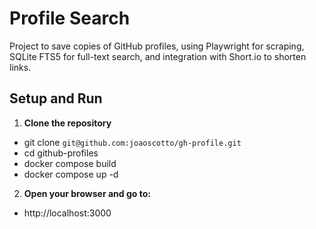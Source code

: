# Profile Search

Project to save copies of GitHub profiles, using Playwright for scraping, SQLite FTS5 for full-text search, and integration with Short.io to shorten links.

## Setup and Run

1. **Clone the repository**
  - git clone `git@github.com:joaoscotto/gh-profile.git`
  - cd github-profiles
  - docker compose build
  - docker compose up -d

2. **Open your browser and go to:**
  - http://localhost:3000
